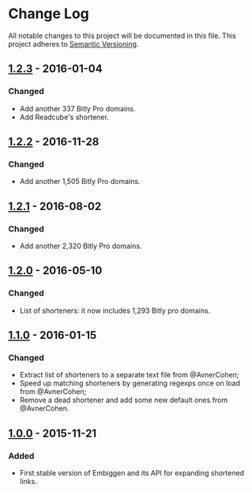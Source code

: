 # Change Log
All notable changes to this project will be documented in this file. This
project adheres to [Semantic Versioning](http://semver.org/).

## [1.2.3] - 2016-01-04
### Changed
- Add another 337 Bitly Pro domains.
- Add Readcube's shortener.

## [1.2.2] - 2016-11-28
### Changed
- Add another 1,505 Bitly Pro domains.

## [1.2.1] - 2016-08-02
### Changed
- Add another 2,320 Bitly Pro domains.

## [1.2.0] - 2016-05-10
### Changed
- List of shorteners: it now includes 1,293 Bitly pro domains.

## [1.1.0] - 2016-01-15
### Changed
- Extract list of shorteners to a separate text file from @AvnerCohen;
- Speed up matching shorteners by generating regexps once on load from
  @AvnerCohen;
- Remove a dead shortener and add some new default ones from @AvnerCohen.

## [1.0.0] - 2015-11-21
### Added
- First stable version of Embiggen and its API for expanding shortened links.

[1.2.3]: https://github.com/altmetric/embiggen/releases/tag/v1.2.3
[1.2.2]: https://github.com/altmetric/embiggen/releases/tag/v1.2.2
[1.2.1]: https://github.com/altmetric/embiggen/releases/tag/v1.2.1
[1.2.0]: https://github.com/altmetric/embiggen/releases/tag/v1.2.0
[1.1.0]: https://github.com/altmetric/embiggen/releases/tag/v1.1.0
[1.0.0]: https://github.com/altmetric/embiggen/releases/tag/v1.0.0
